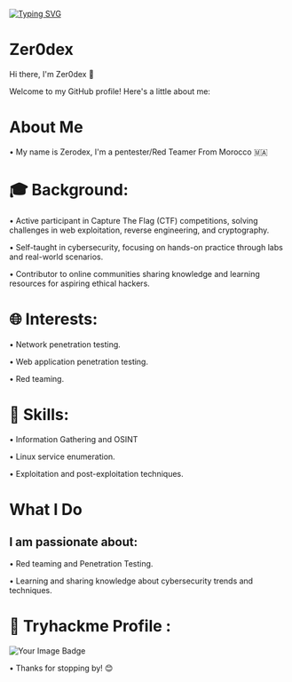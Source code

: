 [![Typing SVG](https://readme-typing-svg.demolab.com?font=Fira+Code&weight=500&size=30&pause=1000&color=009C13&center=true&vCenter=true&width=435&lines=Zer0dex+is+Here;Welcome+To+My+Profile)](https://git.io/typing-svg)
# Zer0dex
Hi there, I'm Zer0dex 👋

Welcome to my GitHub profile! Here's a little about me:

# About Me

• My name is Zerodex, I'm a pentester/Red Teamer From Morocco 🇲🇦


# 🎓 Background:

• Active participant in Capture The Flag (CTF) competitions, solving challenges in web exploitation, reverse engineering, and cryptography.

• Self-taught in cybersecurity, focusing on hands-on practice through labs and real-world scenarios.

• Contributor to online communities sharing knowledge and learning resources for aspiring ethical hackers.


# 🌐 Interests:

• Network penetration testing.

• Web application penetration testing.

• Red teaming.


# 🔧 Skills:

• Information Gathering and OSINT

• Linux service enumeration.

• Exploitation and post-exploitation techniques.


# What I Do

## I am passionate about:

• Red teaming and Penetration Testing.

• Learning and sharing knowledge about cybersecurity trends and techniques.

# 🎯 Tryhackme Profile :
<img src="https://tryhackme-badges.s3.amazonaws.com/Zer0dex.png" alt="Your Image Badge" />

• Thanks for stopping by! 😊
